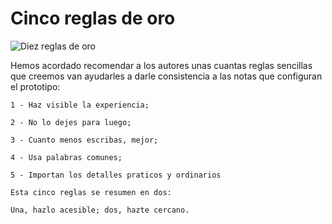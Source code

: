 # Cinco reglas de oro #

![Diez reglas de oro](https://github.com/docART/docs/blob/recipe/prototyping/grafemas/diez_reglas.jpeg)


Hemos acordado recomendar a los autores unas cuantas reglas sencillas que creemos van ayudarles a darle consistencia a las notas que configuran el prototipo:

    1 - Haz visible la experiencia;

    2 - No lo dejes para luego;

    3 - Cuanto menos escribas, mejor;

    4 - Usa palabras comunes;

    5 - Importan los detalles praticos y ordinarios

    Esta cinco reglas se resumen en dos:

    Una, hazlo acesible; dos, hazte cercano.
